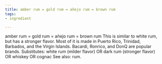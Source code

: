 ```yaml
---
title: amber rum = gold rum = añejo rum = brown rum
tags:
- ingredient

---
```

amber rum = gold rum = añejo rum = brown rum This is similar to white rum, but has a stronger flavor. Most of it is made in Puerto Rico, Trinidad, Barbados, and the Virgin Islands. Bacardi, Ronrico, and DonQ are popular brands. Substitutes: white rum (milder flavor) OR dark rum (stronger flavor) OR whiskey OR cognac See also: rum.

